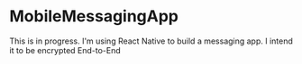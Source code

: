 # MobileMessagingApp
This is in progress.  I'm using React Native to build a messaging app.  I intend it to be encrypted End-to-End
